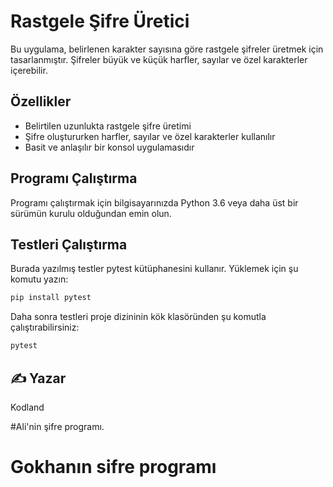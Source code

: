 # Rastgele Şifre Üretici

Bu uygulama, belirlenen karakter sayısına göre rastgele şifreler üretmek için tasarlanmıştır. Şifreler büyük ve küçük harfler, sayılar ve özel karakterler içerebilir.

## Özellikler

- Belirtilen uzunlukta rastgele şifre üretimi
- Şifre oluştururken harfler, sayılar ve özel karakterler kullanılır
- Basit ve anlaşılır bir konsol uygulamasıdır

## Programı Çalıştırma

Programı çalıştırmak için bilgisayarınızda Python 3.6 veya daha üst bir sürümün kurulu olduğundan emin olun.

## Testleri Çalıştırma

Burada yazılmış testler pytest kütüphanesini kullanır. Yüklemek için şu komutu yazın:
```bash
pip install pytest
```

Daha sonra testleri proje dizininin kök klasöründen şu komutla çalıştırabilirsiniz:
```bash
pytest
```

## ✍️ Yazar

Kodland


#Ali'nin şifre programı.

# Gokhanın sifre programı

